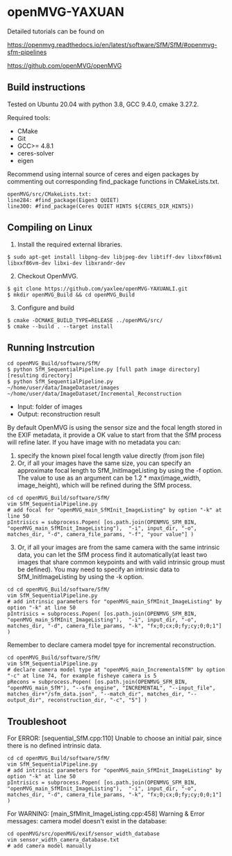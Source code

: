 openMVG-YAXUAN
=====================================
Detailed tutorials can be found on 

https://openmvg.readthedocs.io/en/latest/software/SfM/SfM/#openmvg-sfm-pipelines

https://github.com/openMVG/openMVG

Build instructions
------------------
Tested on Ubuntu 20.04 with python 3.8, GCC 9.4.0, cmake 3.27.2.

Required tools:

- CMake
- Git
- GCC>= 4.8.1
- ceres-solver
- eigen

Recommend using internal source of ceres and eigen packages by commenting out corresponding find_package functions in CMakeLists.txt.
```shell
openMVG/src/CMakeLists.txt:
line284: #find_package(Eigen3 QUIET)
line300: #find_package(Ceres QUIET HINTS ${CERES_DIR_HINTS})
```

Compiling on Linux
-------------------

1. Install the required external libraries.
```shell
$ sudo apt-get install libpng-dev libjpeg-dev libtiff-dev libxxf86vm1 libxxf86vm-dev libxi-dev libxrandr-dev
```

2. Checkout OpenMVG.
```shell
$ git clone https://github.com/yaxlee/openMVG-YAXUANLI.git
$ mkdir openMVG_Build && cd openMVG_Build
```

3. Configure and build
```shell
$ cmake -DCMAKE_BUILD_TYPE=RELEASE ../openMVG/src/
$ cmake --build . --target install
```

Running Instrcution
-------------------

```shell
cd openMVG_Build/software/SfM/
$ python SfM_SequentialPipeline.py [full path image directory] [resulting directory]
$ python SfM_SequentialPipeline.py ~/home/user/data/ImageDataset/images ~/home/user/data/ImageDataset/Incremental_Reconstruction
```

 - Input: folder of images
 - Output: reconstruction result

By default OpenMVG is using the sensor size and the focal length stored in the EXIF metadata, it provide a OK value to start from that the SfM process will refine later. If you have image with no metadata you can:  
1. specify the known pixel focal length value directly (from json file)
2. Or, if all your images have the same size, you can specify an approximate focal length to SfM_InitImageListing by using the -f option. The value to use as an argument can be 1.2 * max(image_width, image_height), which will be refined during the SfM process.
```shell
cd cd openMVG_Build/software/SfM/
vim SfM_SequentialPipeline.py
# add focal for "openMVG_main_SfMInit_ImageListing" by option "-k" at line 50
pIntrisics = subprocess.Popen( [os.path.join(OPENMVG_SFM_BIN, "openMVG_main_SfMInit_ImageListing"),  "-i", input_dir, "-o", matches_dir, "-d", camera_file_params, "-f", "your value"] )
```
3. Or, if all your images are from the same camera with the same intrinsic data, you can let the SfM process find it automatically(at least two images that share common keypoints and with valid intrinsic group must be defined). You may need to specify an intrinsic data to SfM_InitImageListing by using the -k option.
```shell
cd cd openMVG_Build/software/SfM/
vim SfM_SequentialPipeline.py
# add intrinsic parameters for "openMVG_main_SfMInit_ImageListing" by option "-k" at line 50
pIntrisics = subprocess.Popen( [os.path.join(OPENMVG_SFM_BIN, "openMVG_main_SfMInit_ImageListing"),  "-i", input_dir, "-o", matches_dir, "-d", camera_file_params, "-k", "fx;0;cx;0;fy;cy;0;0;1"] )
```

Remember to declare camera model tpye for incremental reconstruction.
```shell
cd openMVG_Build/software/SfM/
vim SfM_SequentialPipeline.py
# declare camera model type at "openMVG_main_IncrementalSfM" by option "-c" at line 74, for example fisheye camera is 5
pRecons = subprocess.Popen( [os.path.join(OPENMVG_SFM_BIN, "openMVG_main_SfM"), "--sfm_engine", "INCREMENTAL", "--input_file", matches_dir+"/sfm_data.json", "--match_dir", matches_dir, "--output_dir", reconstruction_dir, "-c", "5"] )
```



Troubleshoot
-------------------


For ERROR: [sequential_SfM.cpp:110] Unable to choose an initial pair, since there is no defined intrinsic data.
```shell
cd cd openMVG_Build/software/SfM/
vim SfM_SequentialPipeline.py
# add intrinsic parameters for "openMVG_main_SfMInit_ImageListing" by option "-k" at line 50
pIntrisics = subprocess.Popen( [os.path.join(OPENMVG_SFM_BIN, "openMVG_main_SfMInit_ImageListing"),  "-i", input_dir, "-o", matches_dir, "-d", camera_file_params, "-k", "fx;0;cx;0;fy;cy;0;0;1"] )
```

For WARNING: [main_SfMInit_ImageListing.cpp:458] Warning & Error messages: camera model doesn't exist in the database:
```shell
cd openMVG/src/openMVG/exif/sensor_width_database
vim sensor_width_camera_database.txt
# add camera model manually
```
